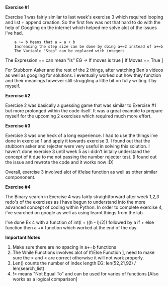 __Exercise #1__

Exercise 1 was fairly similar to last week's exercise 3 which required looping and list + append creation. So the first few was not that hard to do with the help of Googling on the internet which helped me solve alot of the issues i've had.
        
        a += b Means that a = a + b 
        Increasing the step size can be done by doing a+=2 instead of a+=b
        The Variable "Step" can be replaced with integers


The Expression == can mean "Is" EG -> If moves is true [ If Moves == True ]

For Stubborn Asker and the rest of the 2 things, after watching Ben's videos as well as googling for solutions. i eventually worked out how they function and their meanings however still struggling a little bit on fully writing it by myself. 





__Exercise #2__

Exercise 2 was basically a guessing game that was similar to Exercise #1 but more prolonged within the code itself. It was a great example to prepare myself for the upcoming 2 exercises which required much more effort.




__Exercise #3__

Exercise 3 was one heck of a long experience. I had to use the things i've done in exercise 1 and apply it towards exercise 3. I found out that the stubborn asker and rejecter were very useful in solving this solution. I haven't done exercise 3 until week 5 as i didn't initally understand the concept of it due to me not passing the number rejecter test. [I found out the issue and rewrote the code and it works now :D]

Overall, exercise 3 involved alot of if/else function as well as other similar compononent.




__Exercise #4__

The Binary search in Exercise 4 was fairly straightforward after week 1,2,3 redo's of the exercises as i have begun to understand into the more advanced concept of coding within Python. In order to complete exercise 4, i've searched on google as well as using learnt things from the lab. 

I've done Ex 4 with a function of int(l + ((h - l)/2)) followed by a if + else function then a += function which worked at the end of the day. 



__Important Notes__
 1. Make sure there are no spacing in a+=b functions
 2. The While Functions involves alot of If/Else Function ], need to make sure the > and < are correct otherwise it will not work properly.
 3. Len() counts the number of index length EG: len(52,21,92) / len(search_list)
 4. != means "Not Equal To" and can be used for varies of functions [Also works as a logical comparison]